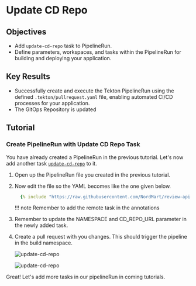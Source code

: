 # Update CD Repo

## Objectives

- Add `update-cd-repo` task to PipelineRun.
- Define parameters, workspaces, and tasks within the PipelineRun for building and deploying your application.

## Key Results

- Successfully create and execute the Tekton PipelineRun using the defined `.tekton/pullrequest.yaml` file, enabling automated CI/CD processes for your application.
- The GitOps Repository is updated

## Tutorial

### Create PipelineRun with Update CD Repo Task

You have already created a PipelineRun in the previous tutorial. Let's now add another task [`update-cd-repo`](https://github.com/stakater-tekton-catalog/github-update-cd-repo) to it.

1. Open up the PipelineRun file you created in the previous tutorial.
1. Now edit the file so the YAML becomes like the one given below.

    ```yaml
      {% include "https://raw.githubusercontent.com/NordMart/review-api/main/.tekton/update_cd_repo.yaml" %}
    ```

   !!! note
       Remember to add the remote task in the annotations

1. Remember to update the NAMESPACE and CD_REPO_URL parameter in the newly added task.

1. Create a pull request with you changes. This should trigger the pipeline in the build namespace.

   ![update-cd-repo](images/update-cd-repo.png)

   ![update-cd-repo](images/update-cd-repo-logs.png)

Great! Let's add more tasks in our pipelineRun in coming tutorials.
